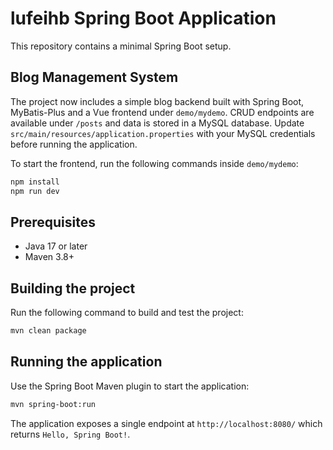 # lufeihb Spring Boot Application

This repository contains a minimal Spring Boot setup.

## Blog Management System

The project now includes a simple blog backend built with Spring Boot,
MyBatis-Plus and a Vue frontend under `demo/mydemo`. CRUD endpoints are
available under `/posts` and data is stored in a MySQL database. Update
`src/main/resources/application.properties` with your MySQL credentials
before running the application.

To start the frontend, run the following commands inside `demo/mydemo`:

```bash
npm install
npm run dev
```

## Prerequisites

- Java 17 or later
- Maven 3.8+

## Building the project

Run the following command to build and test the project:

```bash
mvn clean package
```

## Running the application

Use the Spring Boot Maven plugin to start the application:

```bash
mvn spring-boot:run
```

The application exposes a single endpoint at `http://localhost:8080/` which returns `Hello, Spring Boot!`.
